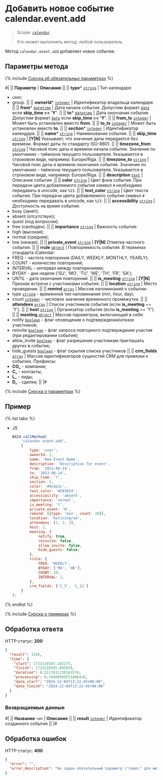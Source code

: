 # Добавить новое событие calendar.event.add

> Scope: [`calendar`](../scopes/permissions.md)
>
> Кто может выполнять метод: любой пользователь

Метод `calendar.event.add` добавляет новое событие.

## Параметры метода

{% include [Сноска об обязательных параметрах](../../_includes/required.md) %}

#|
|| **Параметр** | **Описание** ||
|| **type***
[`string`](../data-types.md) | Тип календаря: 
- user; 
- group. ||
|| **ownerId***
[`integer`](../data-types.md) | Идентификатор владельца календаря. ||
|| **from***
[`datetime`](../data-types.md) | Дата начала события. Допустим формат [`date`](../data-types.md) если **skip_time == 'Y'**. ||
|| **to***
[`datetime`](../data-types.md) | Дата окончания события. Допустим формат [`date`](../data-types.md) если **skip_time == 'Y'**. ||
|| **from_ts**
[`integer`](../data-types.md) | Может быть установлен вместо **from**. ||
|| **to_ts**
[`integer`](../data-types.md) | Может быть установлен вместо **to**. ||
|| **section***
[`integer`](../data-types.md) | Идентификатор календаря. ||
|| **name***
[`string`](../data-types.md) | Наименование события. ||
|| **skip_time**
[`string`](../data-types.md) | **[Y\|N]** Указывает, что значение даты передается без времени. Формат даты по стандарту ISO-8601. ||
|| **timezone_from**
[`string`](../data-types.md) | Часовой пояс даты и времени начала события. Значение по умолчанию - таймзона текущего пользователя. Указывается в строковом виде, например: Europe/Riga. ||
|| **timezone_to**
[`string`](../data-types.md) | Часовой пояс даты и времени окончания события. Значение по умолчанию - таймзона текущего пользователя. Указывается в строковом виде, например: Europe/Riga. ||
|| **description**
[`text`](../data-types.md) | Описание события. ||
|| **color**
[`string`](../data-types.md) | Цвет фона события. При передачи цвета добавляемого события символ `#` необходимо передавать в unicode, как `%23`. ||
|| **text_color**
[`string`](../data-types.md) | Цвет текста события. При передачи цвета добавляемого события символ `#` необходимо передавать в unicode, как `%23`. ||
|| **accessibility**
[`string`](../data-types.md) | Доступность на время события: 
- busy (занят); 
- absent (отсутствую); 
- quest (под вопросом); 
- free (свободен). ||
|| **importance**
[`string`](../data-types.md) | Важность события: 
- high (высокая); 
- normal (средняя); 
- low (низкая). ||
|| **private_event**
[`string`](../data-types.md) | **[Y\|N]** Отметка частного события. ||
|| **rrule**
[`object`](../data-types.md) | Повторяемость события. В терминах стандарта iCalendar:
- FREQ - частота повторения (DAILY, WEEKLY, MONTHLY, YEARLY); 
- COUNT - количество повторений; 
- INTERVAL - интервал между повторениями; 
- BYDAY - дни недели ('SU', 'MO', 'TU', 'WE', 'TH', 'FR', 'SA'); 
- UNTIL - дата окончания повторений. ||
|| **is_meeting**
[`string`](../data-types.md) | **[Y\|N]** Признак встречи с участниками события. ||
|| **location**
[`string`](../data-types.md) | Место проведения. ||
|| **remind**
[`array`](../data-types.md) | Массив напоминаний о событии: 
- type [`string`](../data-types.md) - временной тип напоминания (min, hour, day); 
- count [`integer`](../data-types.md) - числовое значение временного промежутка. ||
|| **attendees**
[`array`](../data-types.md) | Список участников события (если **is_meeting** == 'Y'). ||
|| **host**
[`string`](../data-types.md) | Организатор события (если **is_meeting** == 'Y'). ||
|| **meeting**
[`object`](../data-types.md) | Массив параметров, включающий в себя:
- notify [`boolean`](../data-types.md) - флаг оповещения о подтверждении\отказе участников; 
- reinvite [`boolean`](../data-types.md) - флаг запроса повторного подтверждения участия (при редактировании события); 
- allow_invite [`boolean`](../data-types.md) - флаг разрешения участникам приглашать других в событие; 
- hide_guests [`boolean`](../data-types.md) - флаг скрытия списка участников ||
|| **crm_fields**
[`array`](../data-types.md) | Массив идентификаторов сущностей CRM для привязки к событию. Префиксы:
- **CO_** - компании; 
- **C_** - контакты; 
- **L_** - лиды; 
- **D_** - сделки; ||
|#

{% include [Сноска о параметрах](../../_includes/required.md) %}

## Пример

{% list tabs %}

- JS

    ```js
    BX24.callMethod(
        'calendar.event.add',
        {
            type: 'user',
            ownerId: 2,
            name: 'New Event Name',
            description: 'Description for event',
            from: '2013-06-14',
            to: '2013-06-14',
            skip_time: 'Y',
            section: 5,
            color: '#9cbe1c',
            text_color: '#283033',
            accessibility: 'absent',
            importance: 'normal',
            is_meeting: 'Y',
            private_event: 'N',
            remind: [{type: 'min', count: 20}],
            location: 'Kaliningrad',
            attendees: [1, 2, 3],
            host: 2,
            meeting: {
                notify: true,
                reinvite: false,
                allow_invite: false,
                hide_guests: false,
            },
            rrule: {
                FREQ: 'WEEKLY',
                BYDAY: ['MO', 'WE'],
                COUNT: 10,
                INTERVAL: 1,
            },
            crm_fields: ['C_5', 'L_11']
        }
    );
    ```

{% endlist %}

{% include [Сноска о примерах](../../_includes/examples.md) %}

## Обработка ответа

HTTP-статус: **200**

```json
{
  "result": 1246,
  "time": {
    "start": 1733318565.183275,
    "finish": 1733318565.695058,
    "duration": 0.5117831230163574,
    "processing": 0.29406094551086426,
    "date_start": "2024-12-04T13:22:45+00:00",
    "date_finish": "2024-12-04T13:22:45+00:00"
  }
}
```

### Возвращаемые данные

#|
|| **Название**
`тип` | **Описание** ||
|| **result**
[`integer`](../data-types.md) | Идентификатор созданного события ||
|#

## Обработка ошибок

HTTP-статус: **400**

```json
{
  "error": "",
  "error_description": "Не задан обязательный параметр \"name\" для метода \"calendar.event.add\""
}
```
